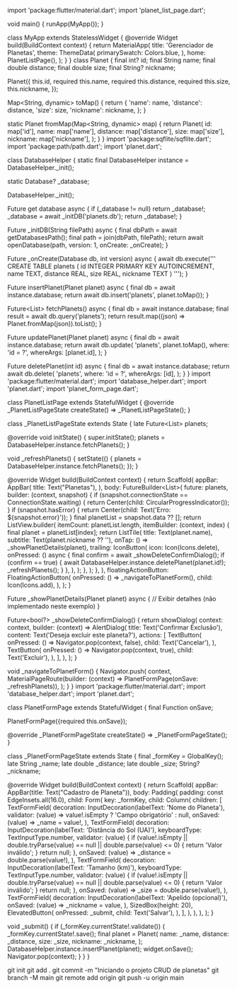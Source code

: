 import 'package:flutter/material.dart';
import 'planet_list_page.dart';

void main() {
  runApp(MyApp());
}

class MyApp extends StatelessWidget {
  @override
  Widget build(BuildContext context) {
    return MaterialApp(
      title: 'Gerenciador de Planetas',
      theme: ThemeData(
        primarySwatch: Colors.blue,
      ),
      home: PlanetListPage(),
    );
  }
}
class Planet {
  final int? id;
  final String name;
  final double distance;
  final double size;
  final String? nickname;

  Planet({
    this.id,
    required this.name,
    required this.distance,
    required this.size,
    this.nickname,
  });

  Map<String, dynamic> toMap() {
    return {
      'name': name,
      'distance': distance,
      'size': size,
      'nickname': nickname,
    };
  }

  static Planet fromMap(Map<String, dynamic> map) {
    return Planet(
      id: map['id'],
      name: map['name'],
      distance: map['distance'],
      size: map['size'],
      nickname: map['nickname'],
    );
  }
}
import 'package:sqflite/sqflite.dart';
import 'package:path/path.dart';
import 'planet.dart';

class DatabaseHelper {
  static final DatabaseHelper instance = DatabaseHelper._init();

  static Database? _database;

  DatabaseHelper._init();

  Future<Database> get database async {
    if (_database != null) return _database!;
    _database = await _initDB('planets.db');
    return _database!;
  }

  Future<Database> _initDB(String filePath) async {
    final dbPath = await getDatabasesPath();
    final path = join(dbPath, filePath);
    return await openDatabase(path, version: 1, onCreate: _onCreate);
  }

  Future _onCreate(Database db, int version) async {
    await db.execute('''
    CREATE TABLE planets (
      id INTEGER PRIMARY KEY AUTOINCREMENT,
      name TEXT,
      distance REAL,
      size REAL,
      nickname TEXT
    )
    ''');
  }

  Future<int> insertPlanet(Planet planet) async {
    final db = await instance.database;
    return await db.insert('planets', planet.toMap());
  }

  Future<List<Planet>> fetchPlanets() async {
    final db = await instance.database;
    final result = await db.query('planets');
    return result.map((json) => Planet.fromMap(json)).toList();
  }

  Future<int> updatePlanet(Planet planet) async {
    final db = await instance.database;
    return await db.update(
      'planets',
      planet.toMap(),
      where: 'id = ?',
      whereArgs: [planet.id],
    );
  }

  Future<int> deletePlanet(int id) async {
    final db = await instance.database;
    return await db.delete(
      'planets',
      where: 'id = ?',
      whereArgs: [id],
    );
  }
}
import 'package:flutter/material.dart';
import 'database_helper.dart';
import 'planet.dart';
import 'planet_form_page.dart';

class PlanetListPage extends StatefulWidget {
  @override
  _PlanetListPageState createState() => _PlanetListPageState();
}

class _PlanetListPageState extends State<PlanetListPage> {
  late Future<List<Planet>> planets;

  @override
  void initState() {
    super.initState();
    planets = DatabaseHelper.instance.fetchPlanets();
  }

  void _refreshPlanets() {
    setState(() {
      planets = DatabaseHelper.instance.fetchPlanets();
    });
  }

  @override
  Widget build(BuildContext context) {
    return Scaffold(
      appBar: AppBar(
        title: Text("Planetas"),
      ),
      body: FutureBuilder<List<Planet>>(
        future: planets,
        builder: (context, snapshot) {
          if (snapshot.connectionState == ConnectionState.waiting) {
            return Center(child: CircularProgressIndicator());
          }
          if (snapshot.hasError) {
            return Center(child: Text('Erro: ${snapshot.error}'));
          }
          final planetList = snapshot.data ?? [];
          return ListView.builder(
            itemCount: planetList.length,
            itemBuilder: (context, index) {
              final planet = planetList[index];
              return ListTile(
                title: Text(planet.name),
                subtitle: Text(planet.nickname ?? ''),
                onTap: () => _showPlanetDetails(planet),
                trailing: IconButton(
                  icon: Icon(Icons.delete),
                  onPressed: () async {
                    final confirm = await _showDeleteConfirmDialog();
                    if (confirm == true) {
                      await DatabaseHelper.instance.deletePlanet(planet.id!);
                      _refreshPlanets();
                    }
                  },
                ),
              );
            },
          );
        },
      ),
      floatingActionButton: FloatingActionButton(
        onPressed: () => _navigateToPlanetForm(),
        child: Icon(Icons.add),
      ),
    );
  }

  Future<void> _showPlanetDetails(Planet planet) async {
    // Exibir detalhes (não implementado neste exemplo)
  }

  Future<bool?> _showDeleteConfirmDialog() {
    return showDialog<bool>(
      context: context,
      builder: (context) => AlertDialog(
        title: Text('Confirmar Exclusão'),
        content: Text('Deseja excluir este planeta?'),
        actions: <Widget>[
          TextButton(
            onPressed: () => Navigator.pop(context, false),
            child: Text('Cancelar'),
          ),
          TextButton(
            onPressed: () => Navigator.pop(context, true),
            child: Text('Excluir'),
          ),
        ],
      ),
    );
  }

  void _navigateToPlanetForm() {
    Navigator.push(
      context,
      MaterialPageRoute(builder: (context) => PlanetFormPage(onSave: _refreshPlanets)),
    );
  }
}
import 'package:flutter/material.dart';
import 'database_helper.dart';
import 'planet.dart';

class PlanetFormPage extends StatefulWidget {
  final Function onSave;

  PlanetFormPage({required this.onSave});

  @override
  _PlanetFormPageState createState() => _PlanetFormPageState();
}

class _PlanetFormPageState extends State<PlanetFormPage> {
  final _formKey = GlobalKey<FormState>();
  late String _name;
  late double _distance;
  late double _size;
  String? _nickname;

  @override
  Widget build(BuildContext context) {
    return Scaffold(
      appBar: AppBar(title: Text("Cadastro de Planeta")),
      body: Padding(
        padding: const EdgeInsets.all(16.0),
        child: Form(
          key: _formKey,
          child: Column(
            children: <Widget>[
              TextFormField(
                decoration: InputDecoration(labelText: 'Nome do Planeta'),
                validator: (value) => value!.isEmpty ? 'Campo obrigatório' : null,
                onSaved: (value) => _name = value!,
              ),
              TextFormField(
                decoration: InputDecoration(labelText: 'Distância do Sol (UA)'),
                keyboardType: TextInputType.number,
                validator: (value) {
                  if (value!.isEmpty || double.tryParse(value) == null || double.parse(value) <= 0) {
                    return 'Valor inválido';
                  }
                  return null;
                },
                onSaved: (value) => _distance = double.parse(value!),
              ),
              TextFormField(
                decoration: InputDecoration(labelText: 'Tamanho (km)'),
                keyboardType: TextInputType.number,
                validator: (value) {
                  if (value!.isEmpty || double.tryParse(value) == null || double.parse(value) <= 0) {
                    return 'Valor inválido';
                  }
                  return null;
                },
                onSaved: (value) => _size = double.parse(value!),
              ),
              TextFormField(
                decoration: InputDecoration(labelText: 'Apelido (opcional)'),
                onSaved: (value) => _nickname = value,
              ),
              SizedBox(height: 20),
              ElevatedButton(
                onPressed: _submit,
                child: Text('Salvar'),
              ),
            ],
          ),
        ),
      ),
    );
  }

  void _submit() {
    if (_formKey.currentState!.validate()) {
      _formKey.currentState!.save();
      final planet = Planet(
        name: _name,
        distance: _distance,
        size: _size,
        nickname: _nickname,
      );
      DatabaseHelper.instance.insertPlanet(planet);
      widget.onSave();
      Navigator.pop(context);
    }
  }
}

git init
git add .
git commit -m "Iniciando o projeto CRUD de planetas"
git branch -M main
git remote add origin <seu-link-do-repositorio>
git push -u origin main

